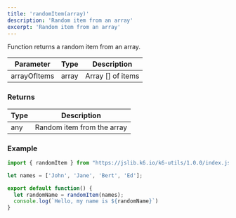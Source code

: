 ```yaml
---
title: 'randomItem(array)'
description: 'Random item from an array'
excerpt: 'Random item from an array'
---
```


Function returns a random item from an array.

| Parameter     | Type   | Description |
| ------------- | ------ |  --- |
| arrayOfItems  | array  | Array [] of items |


### Returns

| Type   | Description     |
| -----  | --------------- |
| any    | Random item from the array  |


### Example

<CodeGroup labels={[]}>

```javascript
import { randomItem } from "https://jslib.k6.io/k6-utils/1.0.0/index.js";

let names = ['John', 'Jane', 'Bert', 'Ed'];

export default function() {
  let randomName = randomItem(names);
  console.log(`Hello, my name is ${randomName}`)
}
```

</CodeGroup>
